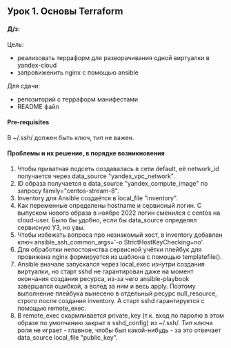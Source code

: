 ## Урок 1. Основы Terraform

#### Д/з:
Цель:
* реализовать терраформ для разворачивания одной виртуалки в yandex-cloud
* запровиженить nginx с помощью ansible

Для сдачи:
* репозиторий с терраформ манифестами
* README файл
#### Pre-requisites
В ~/.ssh/ должен быть ключ, тип не важен.
#### Проблемы и их решение, в порядке возникновения
1. Чтобы приватная подсеть создавалась в сети default, её network_id получается через data_source "yandex_vpc_network".
2. ID образа получается в data_source "yandex_compute_image" по запросу family="centos-stream-8".
3. Inventory для Ansible создаётся в local_file "inventory".
4. Как переменные определены hostname и сервисный логин. С выпуском нового образа в ноябре 2022 логин сменился с centos на cloud-user. Было бы удобно, если бы data_source определял сервисную УЗ, но увы.
5. Чтобы избежать вопроса про незнакомый хост, в inventory добавлен ключ ansible_ssh_common_args='-o StrictHostKeyChecking=no'.
6. Для обработки непостоянства сервисной учётки плейбук для провижена nginx формируется из шаблона с помощью templatefile().
7. Ansible вначале запускался через local_exec изнутри создания виртуалки, но старт sshd не гарантирован даже на момент окончания создания ресурса, из-за чего ansible-playbook завершался ошибкой, а вслед за ним и весь apply. Поэтому выполнение плейбука вынесено в отдельный ресурс null_resource, строго после создания inventory. А старт sshd гарантируется с помощью remote_exec.
8. В remote_exec скармливается private_key (т.к. вход по паролю в этом образе по умолчанию закрыт в sshd_config) из ~/.ssh/. Тип ключа роли не играет - главное, чтобы был какой-нибудь - за это отвечает data_source local_file "public_key".
